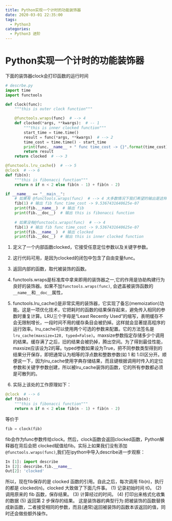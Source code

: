 ```yaml
---
title: Python实现一个计时的功能装饰器
date: 2020-03-01 22:35:00
tags:
  - Python3
categories:
  - Python3 进阶
---
```


# Python实现一个计时的功能装饰器

下面的装饰器clock会打印函数的运行时间

``` Python
# descrbe.py
import time
import functools

def clock(func):
    """this is outer clock function"""

    @functools.wraps(func)  # --> 4
    def clocked(*args, **kwargs):  # -- 1
        """this is inner clocked function"""
        start_time = time.time()
        result = func(*args, **kwargs)  # --> 2
        time_cost = time.time() - start_time
        print(func.__name__ + " func time_cost -> {}".format(time_cost))
        return result
    return clocked  # --> 3

@functools.lru_cache()  # --> 5
@clock  # --> 6
def fib(n):
    """this is fibonacci function"""
    return n if n < 2 else fib(n - 1) + fib(n - 2)

if __name__ == "__main__":
    # 如果有 @functools.wraps(func)  # --> 4 大多数情况下我们希望的输出是这样的
    fib(1) # 输出 fib func time_cost -> 9.5367431640625e-07
    print(fib.__name__)  # 输出 fib
    print(fib.__doc__)  # 输出 this is fibonacci function
    
    # 如果没有@functools.wraps(func)  # --> 4
    fib(1) # 输出 fib func time_cost -> 9.5367431640625e-07
    print(fib.__name__)  # 输出 clocked
    print(fib.__doc__)  # 输出 this is inner clocked function
```
<!-- more -->
1. 定义了一个内部函数clocked，它接受任意定位参数以及关键字参数。
2. 这行代码可用，是因为clocked的闭包中包含了自由变量func。
3. 返回内部的函数，取代被装饰的函数。
4. functools.wraps是标准库中拿来即用的装饰器之一,它的作用是协助构建行为良好的装饰器。如果不加`functools.wraps(func)`, 会遮盖被装饰函数的`__name__`和`__doc__`属性，
5. functools.lru_cache()是非常实用的装饰器，它实现了备忘(memoization)功能。这是一项优化技术，它把耗时的函数的结果保存起来，避免传入相同的参数时重复计算。LRU三个字母是“Least Recently Used”的缩写，表明缓存不会无限制增长，一段时间不用的缓存条目会被扔掉。这样就会显著提高程序的运行效率。lru_cache可以使用两个可选的参数来配置。它的方法签名是`lru_cache(maxsize=128, typed=False)`。maxsize参数指定存储多少个调用的结果。缓存满了之后，旧的结果会被扔掉，腾出空间。为了得到最佳性能，maxsize应该设为2的幂。typed参数如果设为True，把不同参数类型得到的结果分开保存，即把通常认为相等的浮点数和整数参数(如 1 和 1.0)区分开。顺便说一下，因为lru_cache使用字典存储结果，而且键根据调用时传入的定位参数和关键字参数创建，所以被lru_cache装饰的函数，它的所有参数都必须是可散列的。

6. 实际上该处的工作原理如下：
```Python
@clock  # --> 6
def fib(n):
    """this is fibonacci function"""
    return n if n < 2 else fib(n - 1) + fib(n - 2)
```
等价于
```Python
fib = clock(fib) 
```
fib会作为func参数传给clock。然后，clock函数会返回clocked函数，Python解释器在背后会把 clocked赋值给fib。实际上如果我们没有添加`@functools.wraps(func)`,我们在ipython中导入describe进一步观察：

```Python
In [1]: import describe                                                                                                                  
In [2]: describe.fib.__name__        
Out[2]: 'clocked'
```

所以，现在fib保存的是 clocked 函数的引用。自此之后，每次调用 fib(n)，执行的都是 clocked(n)。clocked 大致做了下面几件事。
(1) 记录初始时间 t0。
(2) 调用原来的 fib 函数，保存结果。 
(3) 计算经过的时间。
(4) 打印出来格式化收集的数据
(5) 返回第 2 步保存的结果。
这是装饰器的典型行为:把被装饰的函数替换成新函数，二者接受相同的参数，而且(通常)返回被装饰的函数本该返回的值，同时还会做些额外操作。

				
			
		
